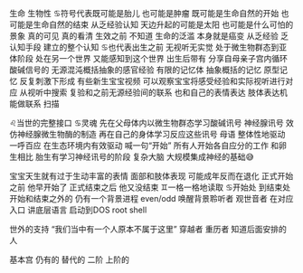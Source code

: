 生命 生物性
♋︎符号代表既可能是胎儿 也可能是肿瘤
既可能是生命自然的开始 也可能是生命自然的结束
从乏经验认知 天边升起的可能是太阳 也可能是什么可怕的景象
真的可见 真的看清 生效之前 不知道
生命的泛滥 本身就是癌变
从乏经验 乏认知手段 建立的整个认知
♋︎也代表出生之前 无视听无实觉 处于微生物群态到亚体阶段
处在另一个世界 又能感知到这个世界
出生后带有 分享自母亲子宫内循环酸碱信号的
无源混沌概括抽象的感官经验 有限的记忆体 抽象概括的记忆
原型记忆 反复刺激下形成
有些新生宝宝视频 可以观察宝宝将感受经验和实际视听进行对应
从视听中搜索 复验和之前无源经验间的联系
也和自己的表情表达 肢体表达机能做联系 扫描

  ♌︎当世的完整接口 ♋︎灵魂
  先在父母体内以微生物群态学习酸碱讯号 神经腺讯号
  效仿神经腺微生物酶的制造
  再在自己的身体学习反应这些讯号
  母语 整体性地驱动 一呼百应 在生态环境内有效驱动
  喊一句“开始” 所有人开始各自应分的工作
  和卵生相比 胎生有学习神经讯号的阶段 复杂大脑 大规模集成神经的基础😅

宝宝天生就有过于生动丰富的表情 面部和肢体表现
可能成年反而在退化
正式开始之前 他早开始了 正式结束之后 他又没结束
♊︎一格一格地读取 ♋︎开始处 到结束处
开始和结束之外的
仍有一个背景进程 even/odd 唤醒背景聆听者 观世音者
在对应入口 讲底层语言 启动到DOS root shell

世外的支持 “我们当中有一个人原本不属于这里”
穿越者 重历者 知道后面安排的人

基本宫 仍有的 替代的 二阶 上阶的

